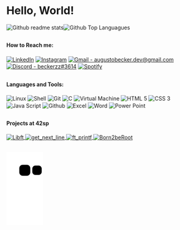 # Hello, World!

<div style="display: inline_block"><img alt="Github readme stats" height="170em" src="https://git-stats.willianrod.com/api?username=augustobecker&count_private=true&hide_title=true&show_icons=true&include_all_commits=true&icon_color=0366d6&bg_color=ffffff&hide_border=true"><img alt="Github Top Languagues" height="170em" src="https://git-stats.willianrod.com/api/top-langs/?username=augustobecker&layout=compact&hide_border=true">
</div>
  
  </div>

  ##

  #### How to Reach me:
<div> 

<a href="https://www.linkedin.com/in/augusto-becker/" target="_blank"><img align="center" alt="LinkedIn" height="60" src="https://user-images.githubusercontent.com/81205527/157161849-01a9df02-bf32-45be-add4-122bc40b48cf.png"></a>
<a href="https://www.instagram.com/augusto.becker/" target="_blank"><img align="center" alt="Instagram" height="60" src="https://user-images.githubusercontent.com/81205527/157161841-19ec3ab2-2c8f-4ec0-8b9d-3cd885256098.png"></a>
<a href = "mailto:augustobecker.dev@gmail.com"> <img align="center" alt="Gmail - augustobecker.dev@gmail.com" height="60" src="https://user-images.githubusercontent.com/81205527/157161831-eb9dffee-404b-4ffe-b0af-34671219f7fb.png"></a>
<a href="https://discord.gg/3kxYkBRxUy" target="_blank"><img align="center" alt="Discord - beckerzz#3614" height="60" src="https://user-images.githubusercontent.com/81205527/157161820-de88dc63-61a3-4c9f-9445-07ac98bf0bc2.png"></a>
<a href="https://open.spotify.com/user/31oh3ig6h5rps5q7bpf53jyivwea" target="_blank"><img align="center" alt="Spotify" height="60" src="https://user-images.githubusercontent.com/81205527/157161835-9a3440d6-b4bd-4644-82ae-e82d9f103a0e.png"></a>   

  
</div>

   ##
   
   #### Languages and Tools:
<div style="display: inline_block">
  
<img align="center" alt="Linux" height="50" src="https://user-images.githubusercontent.com/81205527/157163151-c35ea1eb-04d0-4dc8-8de7-b1831275b051.png">
<img align="center" alt="Shell" height="50" src="https://user-images.githubusercontent.com/81205527/157163946-406e1e4a-53da-4553-8c25-02a2b1f1ce1e.png">
<img align="center" alt="Git" height="50" src="https://user-images.githubusercontent.com/81205527/157163623-32f85cf3-60eb-4dbb-a091-f81164edc036.png">
<img align="center" alt="C" height="50" src="https://user-images.githubusercontent.com/81205527/157163155-473b5961-ecfd-4008-8e7f-3e4a5a6afe43.png">
<img align="center" alt="Virtual Machine" height="50" src="https://user-images.githubusercontent.com/81205527/157163632-05deaea1-c54c-494b-ba51-7dea804d7c0c.png">
<img align="center" alt="HTML 5" height="50" src="https://user-images.githubusercontent.com/81205527/157163342-559988c6-1001-49d9-b6d4-44f528e905ca.png">
<img align="center" alt="CSS 3" height="50" src="https://user-images.githubusercontent.com/81205527/157163332-869bb5a7-3621-42de-9403-a0f754228fba.png">
<img align="center" alt="Java Script" height="50" src="https://user-images.githubusercontent.com/81205527/157163345-9620c9a1-ce90-412c-80c2-f98b29f3e33c.png">
<img align="center" alt="Github" height="50" src="https://user-images.githubusercontent.com/81205527/157163627-e58bd793-ca7c-43cf-b820-83987d386332.png">
<img align="center" alt="Excel" height="50" src="https://user-images.githubusercontent.com/81205527/157164195-41abeda3-9102-49fa-93c6-7fbf8299d264.png">
<img align="center" alt="Word" height="50" src="https://user-images.githubusercontent.com/81205527/157164201-5e341619-81c3-43c1-8f92-f50a61396721.png">
<img align="center" alt="Power Point" height="50" src="https://user-images.githubusercontent.com/81205527/157164243-864607a7-f40b-4810-9d82-3f8768d6c0ae.png">

</div>

##

#### Projects at 42sp

<div style="display: inline_block">
  <a href="https://github.com/augustobecker/Libft" target="_blank"> <img align="center" alt="Libft" src="https://user-images.githubusercontent.com/81205527/149165832-9344c9e5-6075-4268-b276-26b60efc5733.png"> </a>
  <a href="https://github.com/augustobecker/get_next_line" target="_blank"><img align="center" alt="get_next_line" src="https://user-images.githubusercontent.com/81205527/149212588-45d60d10-2e78-46c5-bf0c-0dc247464ad5.png">  </a>
    <a href="https://github.com/augustobecker/ft_printf" target="_blank"><img align="center" alt="ft_printf" src="https://user-images.githubusercontent.com/81205527/157133425-69e61e0d-9051-4733-87cb-844319544a8b.png">  </a>
  <a href="https://github.com/augustobecker/Born2beRoot" target="_blank"><img align="center" alt="Born2beRoot" src="https://user-images.githubusercontent.com/81205527/172512716-24c61c2a-2717-407d-bad8-489f531b12bd.png">  </a>
</div>

##  

  ![Snake animation](https://github.com/augustobecker/augustobecker/blob/output/github-contribution-grid-snake.svg)
